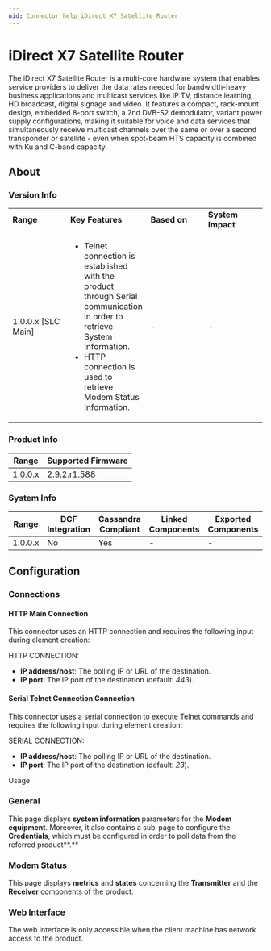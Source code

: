```yaml
---
uid: Connector_help_iDirect_X7_Satellite_Router
---
```


# iDirect X7 Satellite Router

The iDirect X7 Satellite Router is a multi-core hardware system that enables service providers to deliver the data rates needed for bandwidth-heavy business applications and multicast services like IP TV, distance learning, HD broadcast, digital signage and video. It features a compact, rack-mount design, embedded 8-port switch, a 2nd DVB-S2 demodulator, variant power supply configurations, making it suitable for voice and data services that simultaneously receive multicast channels over the same or over a second transponder or satellite - even when spot-beam HTS capacity is combined with Ku and C-band capacity.

## About

### Version Info

<table>
<colgroup>
<col style="width: 25%" />
<col style="width: 25%" />
<col style="width: 25%" />
<col style="width: 25%" />
</colgroup>
<tbody>
<tr class="odd">
<td><strong>Range</strong></td>
<td><strong>Key Features</strong></td>
<td><strong>Based on</strong></td>
<td><strong>System Impact</strong></td>
</tr>
<tr class="even">
<td>1.0.0.x [SLC Main]</td>
<td><ul>
<li>Telnet connection is established with the product through Serial communication in order to retrieve System Information.</li>
<li>HTTP connection is used to retrieve Modem Status Information.</li>
</ul></td>
<td>-</td>
<td>-</td>
</tr>
</tbody>
</table>



### Product Info

| **Range** | **Supported Firmware** |
|-----------|------------------------|
| 1.0.0.x   | 2.9.2.r1.588           |

### System Info

| **Range** | **DCF Integration** | **Cassandra Compliant** | **Linked Components** | **Exported Components** |
|-----------|---------------------|-------------------------|-----------------------|-------------------------|
| 1.0.0.x   | No                  | Yes                     | \-                    | \-                      |



## Configuration

### Connections

#### HTTP Main Connection

This connector uses an HTTP connection and requires the following input during element creation:

HTTP CONNECTION:

- **IP address/host**: The polling IP or URL of the destination.
- **IP port**: The IP port of the destination (default: *443*).

#### Serial Telnet Connection Connection

This connector uses a serial connection to execute Telnet commands and requires the following input during element creation:

SERIAL CONNECTION:

- **IP address/host**: The polling IP or URL of the destination.
- **IP port**: The IP port of the destination (default: *23*).

Usage

### General

This page displays **system information** parameters for the **Modem equipment**.
Moreover, it also contains a sub-page to configure the **Credentials**, which must be configured in order to poll data from the referred product**.**

### Modem Status

This page displays **metrics** and **states** concerning the **Transmitter** and the **Receiver** components of the product.

### Web Interface

The web interface is only accessible when the client machine has network access to the product.
